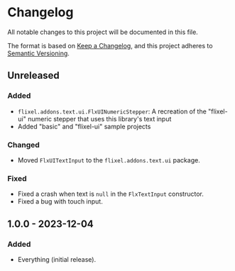 <!-- markdownlint-configure-file {"MD024": {"siblings_only": true}} -->
# Changelog

All notable changes to this project will be documented in this file.

The format is based on [Keep a Changelog](https://keepachangelog.com/en/1.1.0/),
and this project adheres to [Semantic Versioning](https://semver.org/spec/v2.0.0.html).

## Unreleased

### Added

- `flixel.addons.text.ui.FlxUINumericStepper`: A recreation of the "flixel-ui" numeric stepper that uses this library's text input
- Added "basic" and "flixel-ui" sample projects

### Changed

- Moved `FlxUITextInput` to the `flixel.addons.text.ui` package.

### Fixed

- Fixed a crash when text is `null` in the `FlxTextInput` constructor.
- Fixed a bug with touch input.

## 1.0.0 - 2023-12-04

### Added

- Everything (initial release).
